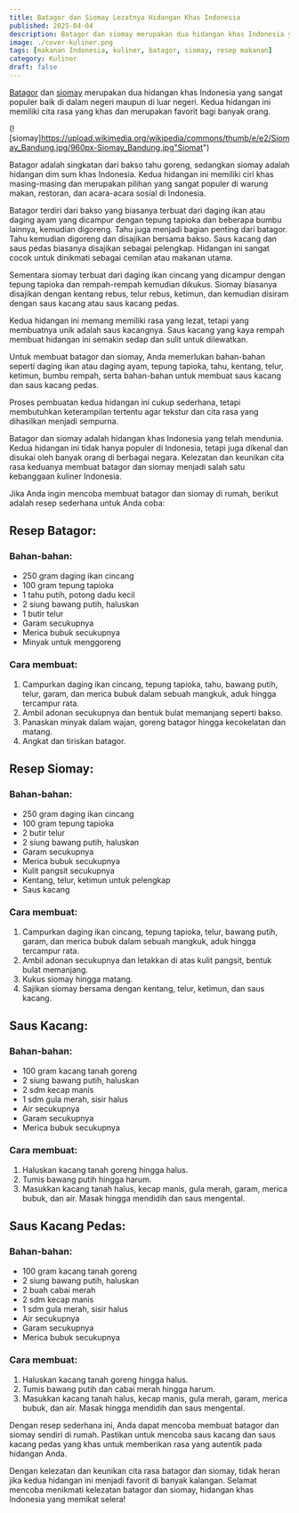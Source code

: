 ```yaml
---
title: Batagor dan Siomay Lezatnya Hidangan Khas Indonesia
published: 2025-04-04
description: Batagor dan siomay merupakan dua hidangan khas Indonesia yang sangat populer baik di dalam negeri maupun di luar negeri. Kedua hidangan ini memiliki cita rasa yang khas dan merupakan favorit bagi banyak orang.
image: ./cover-kuliner.png
tags: [makanan Indonesia, kuliner, batagor, siomay, resep makanan]
category: Kuliner
draft: false
---
```


[Batagor](https://id.m.wikipedia.org/wiki/Batagor) dan [siomay](https://id.m.wikipedia.org/wiki/Siomai) merupakan dua hidangan khas Indonesia yang sangat populer baik di dalam negeri maupun di luar negeri. Kedua hidangan ini memiliki cita rasa yang khas dan merupakan favorit bagi banyak orang.

 (![siomay]https://upload.wikimedia.org/wikipedia/commons/thumb/e/e2/Siomay_Bandung.jpg/960px-Siomay_Bandung.jpg"Siomat")

Batagor adalah singkatan dari bakso tahu goreng, sedangkan siomay adalah hidangan dim sum khas Indonesia. Kedua hidangan ini memiliki ciri khas masing-masing dan merupakan pilihan yang sangat populer di warung makan, restoran, dan acara-acara sosial di Indonesia.

Batagor terdiri dari bakso yang biasanya terbuat dari daging ikan atau daging ayam yang dicampur dengan tepung tapioka dan beberapa bumbu lainnya, kemudian digoreng. Tahu juga menjadi bagian penting dari batagor. Tahu kemudian digoreng dan disajikan bersama bakso. Saus kacang dan saus pedas biasanya disajikan sebagai pelengkap. Hidangan ini sangat cocok untuk dinikmati sebagai cemilan atau makanan utama.

Sementara siomay terbuat dari daging ikan cincang yang dicampur dengan tepung tapioka dan rempah-rempah kemudian dikukus. Siomay biasanya disajikan dengan kentang rebus, telur rebus, ketimun, dan kemudian disiram dengan saus kacang atau saus kacang pedas.

Kedua hidangan ini memang memiliki rasa yang lezat, tetapi yang membuatnya unik adalah saus kacangnya. Saus kacang yang kaya rempah membuat hidangan ini semakin sedap dan sulit untuk dilewatkan.

Untuk membuat batagor dan siomay, Anda memerlukan bahan-bahan seperti daging ikan atau daging ayam, tepung tapioka, tahu, kentang, telur, ketimun, bumbu rempah, serta bahan-bahan untuk membuat saus kacang dan saus kacang pedas.

Proses pembuatan kedua hidangan ini cukup sederhana, tetapi membutuhkan keterampilan tertentu agar tekstur dan cita rasa yang dihasilkan menjadi sempurna.

Batagor dan siomay adalah hidangan khas Indonesia yang telah mendunia. Kedua hidangan ini tidak hanya populer di Indonesia, tetapi juga dikenal dan disukai oleh banyak orang di berbagai negara. Kelezatan dan keunikan cita rasa keduanya membuat batagor dan siomay menjadi salah satu kebanggaan kuliner Indonesia.

Jika Anda ingin mencoba membuat batagor dan siomay di rumah, berikut adalah resep sederhana untuk Anda coba:

## Resep Batagor:

### Bahan-bahan:
- 250 gram daging ikan cincang
- 100 gram tepung tapioka
- 1 tahu putih, potong dadu kecil
- 2 siung bawang putih, haluskan
- 1 butir telur
- Garam secukupnya
- Merica bubuk secukupnya
- Minyak untuk menggoreng

### Cara membuat:
1. Campurkan daging ikan cincang, tepung tapioka, tahu, bawang putih, telur, garam, dan merica bubuk dalam sebuah mangkuk, aduk hingga tercampur rata.
2. Ambil adonan secukupnya dan bentuk bulat memanjang seperti bakso.
3. Panaskan minyak dalam wajan, goreng batagor hingga kecokelatan dan matang.
4. Angkat dan tiriskan batagor.

## Resep Siomay:

### Bahan-bahan:
- 250 gram daging ikan cincang
- 100 gram tepung tapioka
- 2 butir telur
- 2 siung bawang putih, haluskan
- Garam secukupnya
- Merica bubuk secukupnya
- Kulit pangsit secukupnya
- Kentang, telur, ketimun untuk pelengkap
- Saus kacang

### Cara membuat:
1. Campurkan daging ikan cincang, tepung tapioka, telur, bawang putih, garam, dan merica bubuk dalam sebuah mangkuk, aduk hingga tercampur rata.
2. Ambil adonan secukupnya dan letakkan di atas kulit pangsit, bentuk bulat memanjang.
3. Kukus siomay hingga matang.
4. Sajikan siomay bersama dengan kentang, telur, ketimun, dan saus kacang.

## Saus Kacang:

### Bahan-bahan:
- 100 gram kacang tanah goreng
- 2 siung bawang putih, haluskan
- 2 sdm kecap manis
- 1 sdm gula merah, sisir halus
- Air secukupnya
- Garam secukupnya
- Merica bubuk secukupnya

### Cara membuat:
1. Haluskan kacang tanah goreng hingga halus.
2. Tumis bawang putih hingga harum.
3. Masukkan kacang tanah halus, kecap manis, gula merah, garam, merica bubuk, dan air. Masak hingga mendidih dan saus mengental.

## Saus Kacang Pedas:

### Bahan-bahan:
- 100 gram kacang tanah goreng
- 2 siung bawang putih, haluskan
- 2 buah cabai merah
- 2 sdm kecap manis
- 1 sdm gula merah, sisir halus
- Air secukupnya
- Garam secukupnya
- Merica bubuk secukupnya

### Cara membuat:
1. Haluskan kacang tanah goreng hingga halus.
2. Tumis bawang putih dan cabai merah hingga harum.
3. Masukkan kacang tanah halus, kecap manis, gula merah, garam, merica bubuk, dan air. Masak hingga mendidih dan saus mengental.

Dengan resep sederhana ini, Anda dapat mencoba membuat batagor dan siomay sendiri di rumah. Pastikan untuk mencoba saus kacang dan saus kacang pedas yang khas untuk memberikan rasa yang autentik pada hidangan Anda.

Dengan kelezatan dan keunikan cita rasa batagor dan siomay, tidak heran jika kedua hidangan ini menjadi favorit di banyak kalangan. Selamat mencoba menikmati kelezatan batagor dan siomay, hidangan khas Indonesia yang memikat selera!